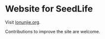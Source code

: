 # Website for SeedLife
Visit [lonunjie.org](https://lonunjie.org).

Contributions to improve the site are welcome.
